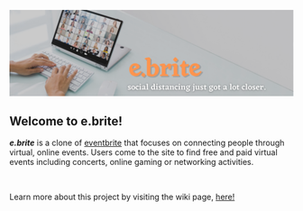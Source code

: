 ![banner](https://github.com/eramsay20/eBrite/blob/master/wiki-resources/eBrite-banner-1.png?raw=true)

## Welcome to e.brite!
***e.brite*** is a clone of [eventbrite](https://www.eventbrite.com/) that focuses on connecting people through virtual, online events. Users come to the site to find free and paid virtual events including concerts, online gaming or networking activities.

&nbsp;&nbsp;&nbsp;&nbsp;&nbsp;&nbsp;&nbsp;&nbsp;&nbsp;&nbsp;
&nbsp;&nbsp;&nbsp;&nbsp;&nbsp;&nbsp;&nbsp;&nbsp;&nbsp;&nbsp;

Learn more about this project by visiting the wiki page, [here!](https://github.com/eramsay20/ebrite/wiki)
